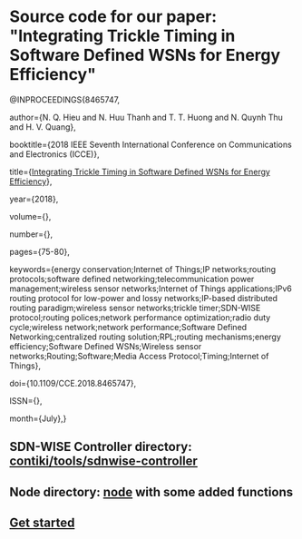 # Source code for our paper: "Integrating Trickle Timing in Software Defined WSNs for Energy Efficiency"


@INPROCEEDINGS{8465747, 

author={N. Q. Hieu and N. Huu Thanh and T. T. Huong and N. Quynh Thu and H. V. Quang}, 

booktitle={2018 IEEE Seventh International Conference on Communications and Electronics (ICCE)}, 

title={[Integrating Trickle Timing in Software Defined WSNs for Energy Efficiency](https://ieeexplore.ieee.org/document/8465747)}, 

year={2018}, 

volume={}, 

number={}, 

pages={75-80}, 

keywords={energy conservation;Internet of Things;IP networks;routing protocols;software defined networking;telecommunication power management;wireless sensor networks;Internet of Things applications;IPv6 routing protocol for low-power and lossy networks;IP-based distributed routing paradigm;wireless sensor networks;trickle timer;SDN-WISE protocol;routing polices;network performance optimization;radio duty cycle;wireless network;network performance;Software Defined Networking;centralized routing solution;RPL;routing mechanisms;energy efficiency;Software Defined WSNs;Wireless sensor networks;Routing;Software;Media Access Protocol;Timing;Internet of Things}, 

doi={10.1109/CCE.2018.8465747}, 

ISSN={}, 

month={July},}


## SDN-WISE Controller directory: [contiki/tools/sdnwise-controller](https://github.com/hieu1204/sdn-wise-trickle/tree/master/contiki/tools/sdnwise-controller)

## Node directory: [node](https://github.com/hieu1204/sdn-wise-trickle/tree/master/node) with some added functions

## [Get started](https://github.com/hieunq95/sdn-wise-trickle/wiki/Get-started)
